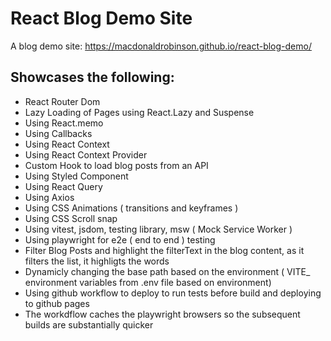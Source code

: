 # React Blog Demo Site

A blog demo site: https://macdonaldrobinson.github.io/react-blog-demo/

## Showcases the following:
- React Router Dom
- Lazy Loading of Pages using React.Lazy and Suspense
- Using React.memo
- Using Callbacks
- Using React Context
- Using React Context Provider
- Custom Hook to load blog posts from an API
- Using Styled Component
- Using React Query
- Using Axios
- Using CSS Animations ( transitions and keyframes )
- Using CSS Scroll snap
- Using vitest, jsdom, testing library, msw ( Mock Service Worker )
- Using playwright for e2e ( end to end ) testing 
- Filter Blog Posts and highlight the filterText in the blog content, as it filters the list, it highligts the words
- Dynamicly changing the base path based on the environment ( VITE_ environment variables from .env file based on environment)
- Using github workflow to deploy to run tests before build and deploying to github pages
- The workdflow caches the playwright browsers so the subsequent builds are substantially quicker 
